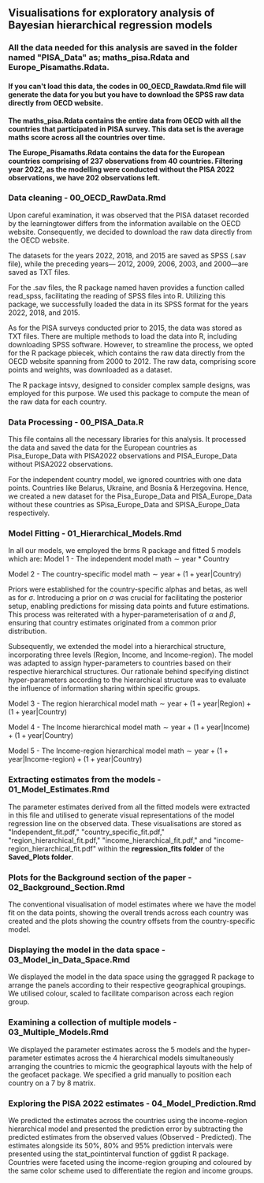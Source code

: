 
## Visualisations for exploratory analysis of Bayesian hierarchical regression models

### All the data needed for this analysis are saved in the folder named "PISA_Data" as; maths_pisa.Rdata and Europe_Pisamaths.Rdata.

#### If you can't load this data, the codes in 00_OECD_Rawdata.Rmd file will generate the data for you but you have to download the SPSS raw data directly from OECD website.

**The maths_pisa.Rdata contains the entire data from OECD with all the countries that participated in PISA survey. This data set is the average maths score across all the countries over time.**

**The Europe_Pisamaths.Rdata contains the data for the European countries comprising of 237 observations from 40 countries. Filtering year 2022, as the modelling were conducted without the PISA 2022 observations, we have 202 observations left.**

### Data cleaning - 00_OECD_RawData.Rmd
Upon careful examination, it was observed that the PISA dataset recorded by the learningtower differs from the information available on the OECD website. 
Consequently, we decided to download the raw data directly from the OECD website.

The datasets for the years 2022, 2018, and 2015 are saved as SPSS (.sav file), while the preceding years— 2012, 2009, 2006, 2003, and 2000—are saved as TXT files.

For the .sav files, the R package named haven provides a function called read_spss, facilitating the reading of SPSS files into R. 
Utilizing this package, we successfully loaded the data in its SPSS format for the years 2022, 2018, and 2015.

As for the PISA surveys conducted prior to 2015, the data was stored as TXT files. 
There are multiple methods to load the data into R, including downloading SPSS software. 
However, to streamline the process, we opted for the R package pbiecek, which contains the raw data directly from the OECD website spanning from 2000 to 2012. 
The raw data, comprising score points and weights, was downloaded as a dataset.

The R package intsvy, designed to consider complex sample designs, was employed for this purpose. We used this package to compute the mean of the raw data for each country.

### Data Processing - 00_PISA_Data.R
This file contains all the necessary libraries for this analysis. It processed the data and saved the data for the European countries as Pisa_Europe_Data with PISA2022 observations and PISA_Europe_Data without PISA2022 observations. 

For the independent country model, we ignored countries with one data points. Countries like Belarus, Ukraine, and Bosnia & Herzegovina. Hence, we created a new dataset for the Pisa_Europe_Data and PISA_Europe_Data without these countries as SPisa_Europe_Data and SPISA_Europe_Data respectively.

### Model Fitting - 01_Hierarchical_Models.Rmd
In all our models, we employed the brms R package and fitted 5 models which are:
Model 1 - The independent model  $\text{math} \sim  \text{year} * \text{Country}$

Model 2 - The country-specific model $\text{math} \sim  \text{year} + (1 + \text{year} | \text{Country})$

Priors were established for the country-specific alphas and betas, as well as for $\sigma$. Introducing a prior on $\sigma$ was crucial for facilitating the posterior setup, enabling predictions for missing data points and future estimations. This process was reiterated with a hyper-parameterisation of  $\alpha$ and $\beta$, ensuring that country estimates originated from a common prior distribution. 

Subsequently, we extended the model into a hierarchical structure, incorporating three levels (Region, Income, and Income-region). The model was adapted to assign hyper-parameters to countries based on their respective hierarchical structures. Our rationale behind specifying distinct hyper-parameters according to the hierarchical structure was to evaluate the influence of information sharing within specific groups.

Model 3 - The region hierarchical model $\text{math} \sim  \text{year} + (1 + \text{year} | \text{Region}) + (1 + \text{year} | \text{Country})$

Model 4 - The Income hierarchical model $\text{math} \sim  \text{year} + (1 + \text{year} | \text{Income}) + (1 + \text{year} | \text{Country})$

Model 5 - The Income-region hierarchical model $\text{math} \sim  \text{year} + (1 + \text{year} | \text{Income-region}) + (1 + \text{year} | \text{Country})$


### Extracting estimates from the models - 01_Model_Estimates.Rmd
The parameter estimates derived from all the fitted models were extracted in this file and utilised to generate visual representations of the model regression line on the observed data. These visualisations are stored as "Independent_fit.pdf," "country_specific_fit.pdf," "region_hierarchical_fit.pdf," "income_hierarchical_fit.pdf," and "income-region_hierarchical_fit.pdf" within the **regression_fits folder** of the **Saved_Plots folder**.


### Plots for the Background section of the paper - 02_Background_Section.Rmd
The conventional visualisation of model estimates where we have the model fit on the data points, showing the overall trends across each country was created and the plots showing the country offsets from the country-specific model.

### Displaying the model in the data space - 03_Model_in_Data_Space.Rmd
We displayed the model in the data space using the ggragged R package to arrange the panels according to their respective geographical groupings. We utilised colour, scaled to facilitate comparison across each region group.

### Examining a collection of multiple models - 03_Multiple_Models.Rmd
We displayed the parameter estimates across the 5 models and the hyper-parameter estimates across the 4 hierarchical models simultaneously arranging the countries to micmic the geographical layouts with the help of the geofacet package. We specified a grid manually to position each country on a 7 by 8 matrix.

### Exploring the PISA 2022 estimates - 04_Model_Prediction.Rmd
We predicted the estimates across the countries using the income-region hierarchical model and presented the prediction error by subtracting the predicted estimates from the observed values (Observed - Predicted). The estimates alongside its 50%, 80% and 95% prediction intervals were presented using the stat_pointinterval function of ggdist R package. Countries were faceted using the income-region grouping and coloured by the same color scheme used to differentiate the region and income groups.
